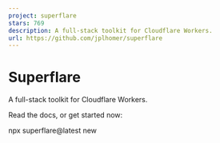 ```yaml
---
project: superflare
stars: 769
description: A full-stack toolkit for Cloudflare Workers.
url: https://github.com/jplhomer/superflare
---
```


Superflare
==========

A full-stack toolkit for Cloudflare Workers.

Read the docs, or get started now:

npx superflare@latest new
